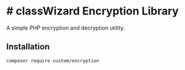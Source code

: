 # # classWizard Encryption Library

A simple PHP encryption and decryption utility.

## Installation

```bash
composer require custom/encryption